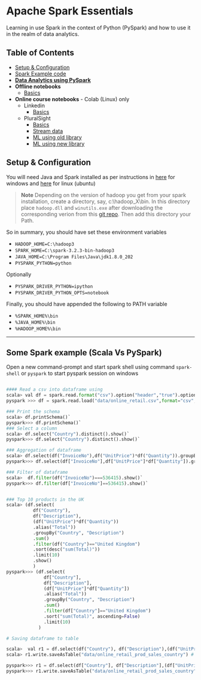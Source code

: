 # Apache Spark Essentials <!-- omit in toc -->

Learning in use Spark in the context of Python (PySpark) and how to use it in the realm of data analytics.

## Table of Contents <!-- omit in toc -->
- [Setup \& Configuration](#setup--configuration)
- [Spark Example code](#some-spark-example-scala-vs-pyspark)
- **[Data Analytics using PySpark](DataAnalysis/README.md)**
- **Offline notebooks**
  - [Basics](./BasicOperations.ipynb)
- **Online course notebooks** - Colab (Linux) only
  - Linkedin
    - [Basics](./SparkByLinkedin.ipynb) 
  - PluralSight
    - [Basics](./SparkByPluralsight.ipynb)
    - [Stream data](./SparkStreamByPluralsight.ipynb)
    - [ML using old library](./ML_SparkByPluralsight.ipynb)
    - [ML using new library](./ML_2_SparkByPluralsight.ipynb)

## Setup & Configuration

You will need Java and Spark installed as per instructions in [here](https://sparkbyexamples.com/spark/apache-spark-installation-on-windows/) for windows and [here](https://sparkbyexamples.com/spark/spark-installation-on-linux-ubuntu/) for linux (ubuntu)

> **Note** Depending on the version of hadoop you get from your spark installation, create a directory, say, c:\hadoop_X\bin. In this directory place `hadoop.dll` and `winutils.exe` after downloading the corresponding verion from this [git repo](https://github.com/kontext-tech/winutils). Then add this directory your Path.

So in summary, you should have set these environment variables
- `HADOOP_HOME=C:\hadoop3`
- `SPARK_HOME=C:\spark-3.2.3-bin-hadoop3`
- `JAVA_HOME=C:\Program Files\Java\jdk1.8.0_202`
- `PYSPARK_PYTHON=python`

Optionally
- `PYSPARK_DRIVER_PYTHON=ipython`
- `PYSPARK_DRIVER_PYTHON_OPTS=notebook`

Finally, you should have appended the following to PATH variable
- `%SPARK_HOME%\bin`
- `%JAVA_HOME%\bin`
- `%HADOOP_HOME%\bin`


---

## Some Spark example (Scala Vs PySpark)

Open a new command-prompt and start spark shell using command `spark-shell` or `pyspark` to start pyspark session on windows

```python

#### Read a csv into dataframe using
scala> val df = spark.read.format("csv").option("header","true").option("inferSchema","true").load("data/online_retail.csv")
pyspark >>> df = spark.read.load("data/online_retail.csv",format="csv",header="true",inferSchema="true")

### Print the schema
scala> df.printSchema()`
pyspark>>> df.printSchema()`
### Select a column
scala> df.select("Country").distinct().show()`
pyspark>>> df.select("Country").distinct().show()`

### Aggregation of dataframe
scala> df.select(df("InvoiceNo"),df("UnitPrice")*df("Quantity")).groupBy("InvoiceNo").sum().show()`
pyspark>>> df.select(df["InvoiceNo"],df["UnitPrice"]*df["Quantity"]).groupBy("InvoiceNo").sum().show()`

### Filter of dataframe
scala>  df.filter(df("InvoiceNo")===536415).show()`
pyspark>>> df.filter(df["InvoiceNo"]==536415).show()`


### Top 10 products in the UK
scala> (df.select(
          df("Country"), 
          df("Description"),
          (df("UnitPrice")*df("Quantity"))
          .alias("Total"))
          .groupBy("Country", "Description")
          .sum()
          .filter(df("Country")=="United Kingdom")
          .sort(desc("sum(Total)"))
          .limit(10)
          .show()
          )
pyspark>>> (df.select(
              df["Country"], 
              df["Description"],
              (df["UnitPrice"]*df["Quantity"])
              .alias("Total"))
              .groupBy("Country", "Description")
              .sum()
              .filter(df["Country"]=="United Kingdom")
              .sort("sum(Total)", ascending=False)
              .limit(10)
            )

# Saving dataframe to table

scala>  val r1 = df.select(df("Country"), df("Description"),(df("UnitPrice")*df("Quantity")).alias("Total"))
scala> r1.write.saveAsTable("data/online_retail_prod_sales_country") # will trow errror

pyspark>>> r1 = df.select(df["Country"], df["Description"],(df["UnitPrice"]*df["Quantity"]).alias("Total"))
pyspark>>> r1.write.saveAsTable("data/online_retail_prod_sales_country") # will trow errror
```